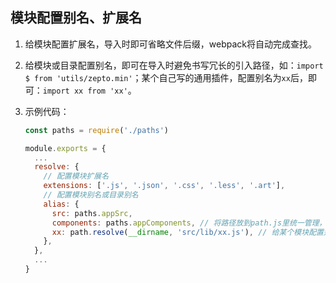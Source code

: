 ## 模块配置别名、扩展名

1. 给模块配置扩展名，导入时即可省略文件后缀，webpack将自动完成查找。

2. 给模块或目录配置别名，即可在导入时避免书写冗长的引入路径，如：`import $ from 'utils/zepto.min'`；某个自己写的通用插件，配置别名为`xx`后，即可：`import xx from 'xx'`。

3. 示例代码：

    ```js
    const paths = require('./paths')

    module.exports = {
      ...
      resolve: {
        // 配置模块扩展名
        extensions: ['.js', '.json', '.css', '.less', '.art'],
        // 配置模块别名或目录别名
        alias: {
          src: paths.appSrc,
          components: paths.appComponents, // 将路径放到path.js里统一管理，更加推荐
          xx: path.resolve(__dirname, 'src/lib/xx.js'), // 给某个模块配置别名
        },
      },
      ...
    }
    ```